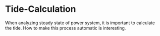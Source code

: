 # Tide-Calculation
When analyzing steady state of power system, it is important to calculate the tide. How to make this process automatic is interesting.
